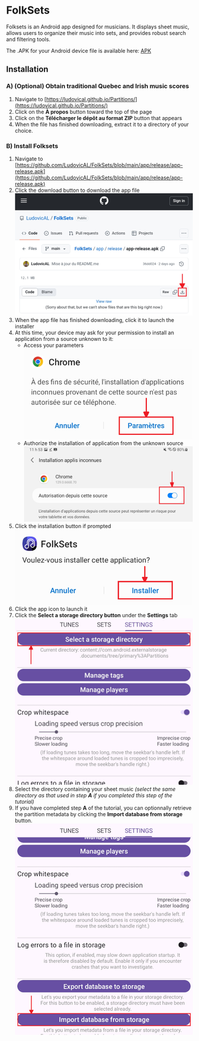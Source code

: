 # FolkSets

Folksets is an Android app designed for musicians. It displays sheet music, allows users to organize their music into sets, and provides robust search and filtering tools.

The .APK for your Android device file is available here: [APK](https://github.com/LudovicAL/FolkSets/blob/main/app/release/app-release.apk)

## Installation

### A) (Optional) Obtain traditional Quebec and Irish music scores

   1. Navigate to [https://ludovical.github.io/Partitions/](https://ludovical.github.io/Partitions/)
   2. Click on the **À propos** button toward the top of the page
   3. Click on the **Télécharger le dépôt au format ZIP** button that appears
   4. When the file has finished downloading, extract it to a directory of your choice.

### B) Install Folksets

   1. Navigate to [https://github.com/LudovicAL/FolkSets/blob/main/app/release/app-release.apk](https://github.com/LudovicAL/FolkSets/blob/main/app/release/app-release.apk)
   2. Click the download button to download the app file
     ![Click the download button](/assets/download_button.png)
   3. When the app file has finished downloading, click it to launch the installer
   4. At this time, your device may ask for your permission to install an application from a source unknown to it:
      * Access your parameters
         ![Access your parameters](/assets/access_parameters.png)
      * Authorize the installation of application from the unknown source
         ![Authorize the installation](/assets/authorize_installation.png)
   5. Click the installation button if prompted
      ![Click the installation button](/assets/installation_button.png)
   6. Click the app icon to launch it
   7. Click the **Select a storage directory button** under the **Settings** tab
      ![Click the Select a storage directory button](/assets/select_storage_directory_button.png)
   8. Select the directory containing your sheet music *(select the same directory as that used in step **A** if you completed this step of the tutorial)*
   9. If you have completed step **A** of the tutorial, you can optionnally retrieve the partition metadata by clicking the **Import database from storage** button.
      ![Click the Import database from storage button](/assets/import_database_button.png)